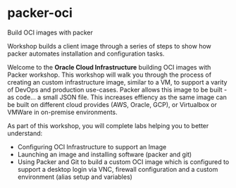 # packer-oci
Build OCI images with packer

Workshop builds a client image through a series of steps to show how packer automates installation and configuration tasks.

Welcome to the **Oracle Cloud Infrastructure**   building OCI images with Packer workshop. This workshop will walk you through the process of creating an custom infrastructure image, similar to a VM, to support a varity of DevOps and production use-cases.  Packer allows this image to be built - as code... a small JSON file.  This increases effiency as the same image can be built on different cloud provides (AWS, Oracle, GCP), or Virtualbox or VMWare in on-premise environments.

As part of this workshop, you will complete labs helping you to better understand:

- Configuring OCI Infrastructure to support an Image
- Launching an image and installing software (packer and git)
- Using Packer and Git to build a custom OCI image which is configured to support a desktop login via VNC, firewall configuration and a custom environment (alias setup and variables)

